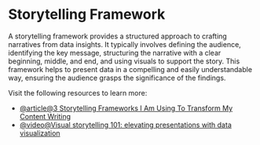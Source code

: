 # Storytelling Framework

A storytelling framework provides a structured approach to crafting narratives from data insights. It typically involves defining the audience, identifying the key message, structuring the narrative with a clear beginning, middle, and end, and using visuals to support the story. This framework helps to present data in a compelling and easily understandable way, ensuring the audience grasps the significance of the findings.

Visit the following resources to learn more:

- [@article@3 Storytelling Frameworks I Am Using To Transform My Content Writing](https://writingcooperative.com/3-storytelling-frameworks-i-am-using-to-transform-my-content-writing-8433c83ce87e)
- [@video@Visual storytelling 101: elevating presentations with data visualization](https://www.youtube.com/watch?v=NXx0xQn7OXI)